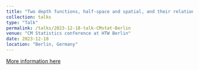 ```yaml
---
title: "Two depth functions, half-space and spatial, and their relation to tail of distribution"
collection: talks
type: "Talk"
permalink: /talks/2023-12-18-talk-CMstat-Berlin
venue: "CM Statistics conference at HTW Berlin"
date: 2023-12-18
location: "Berlin, Germany"
---
```


[More information here](http://exampleurl.com)

